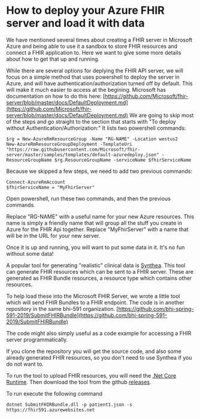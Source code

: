 
# How to deploy your Azure FHIR server and load it with data
We have mentioned several times about creating a FHIR server in Microsoft Azure and being able to use it a sandbox to store FHIR resources and connect a FHIR application to.  Here we want to give some more details about how to get that up and running.

While there are several options for deplying the FHIR API server, we will focus on a simple method that uses powershell to deploy the server in Azure, and will have authentication/authorization turned off by default.  This will make it much easier to access at the begining.
Microsoft has documentation on how to do this here: [https://github.com/Microsoft/fhir-server/blob/master/docs/DefaultDeployment.md](https://github.com/Microsoft/fhir-server/blob/master/docs/DefaultDeployment.md)
We are going to skip most of the steps and go straight to the section that starts with "To deploy without Authentication/Authorization:"
It lists two powershell commands:

    $rg = New-AzureRmResourceGroup -Name "RG-NAME" -Location westus2
    New-AzureRmResourceGroupDeployment -TemplateUri "https://raw.githubusercontent.com/Microsoft/fhir-server/master/samples/templates/default-azuredeploy.json" -ResourceGroupName $rg.ResourceGroupName -serviceName $fhirServiceName

Because we skipped a few steps, we need to add two previous commands:

    Connect-AzureRmAccount
    $fhirServiceName = "MyFhirServer"

Open powershell, run these two commands, and then the previous commands.  

Replace "RG-NAME" with a useful name for your new Azure resources.  This name is simply a friendly name that will group all the stuff you create in Azure for the FHIR Api together.
Replace "MyFhirServer" with a name that will be in the URL for your new server.

Once it is up and running, you will want to put some data in it.  It's no fun without some data!

A popular tool for generating "realistic" clinical data is [Synthea](https://github.com/synthetichealth/synthea).
This tool can generate FHIR resources which can be sent to a FHIR server.  These are generated as FHIR Bundle resources, a resource type which contains other resources.

To help load these into the Microsoft FHIR Server, we wrote a little tool which will send FHIR Bundles to a FHIR endpoint.  The code is in another repository in the same bhi-591 organization.
[https://github.com/bhi-spring-591-2019/SubmitFHIRBundle](https://github.com/bhi-spring-591-2019/SubmitFHIRBundle)

The code might also simply useful as a code example for accessing a FHIR server programmatically.

If you clone the repository you will get the source code, and also some already generated FHIR resources, so you don't need to use Synthea if you do not want to.

To run the tool to upload FHIR resources, you will need the [.Net Core Runtime](https://dotnet.microsoft.com/download).
Then download the tool from the github [releases](https://github.com/bhi-spring-591-2019/SubmitFHIRBundle/releases/download/v0.1/SubmitFHIRBundle.zip).

To run execute the following command

    dotnet SubmitFHIRBundle.dll -p patient1.json -s https://fhir591.azurewebsites.net
 


<!--stackedit_data:
eyJoaXN0b3J5IjpbLTEzMTE2NTMyODcsLTEyMTAzMjE5NDksMT
A1NzY0MTc1MiwyMDQ3NzE2MTYyLDU1NjY2ODE2OV19
-->